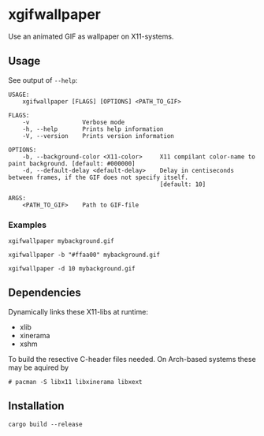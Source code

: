 # xgifwallpaper

Use an animated GIF as wallpaper on X11-systems.

## Usage

See output of `--help`:

```
USAGE:
    xgifwallpaper [FLAGS] [OPTIONS] <PATH_TO_GIF>

FLAGS:
    -v               Verbose mode
    -h, --help       Prints help information
    -V, --version    Prints version information

OPTIONS:
    -b, --background-color <X11-color>     X11 compilant color-name to paint background. [default: #000000]
    -d, --default-delay <default-delay>    Delay in centiseconds between frames, if the GIF does not specify itself.
                                           [default: 10]

ARGS:
    <PATH_TO_GIF>    Path to GIF-file
```

### Examples

`xgifwallpaper mybackground.gif`

`xgifwallpaper -b "#ffaa00" mybackground.gif`

`xgifwallpaper -d 10 mybackground.gif`


## Dependencies

Dynamically links these X11-libs at runtime:

* xlib
* xinerama
* xshm

To build the resective C-header files needed. On Arch-based systems these
may be aquired by

`# pacman -S libx11 libxinerama libxext`

## Installation

`cargo build --release`
